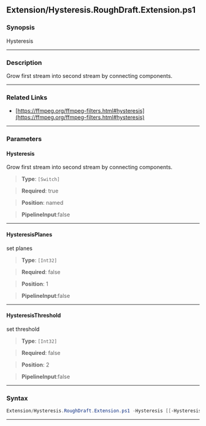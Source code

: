 
Extension/Hysteresis.RoughDraft.Extension.ps1
---------------------------------------------
### Synopsis
Hysteresis

---
### Description

Grow first stream into second stream by connecting components.

---
### Related Links
* [https://ffmpeg.org/ffmpeg-filters.html#hysteresis](https://ffmpeg.org/ffmpeg-filters.html#hysteresis)



---
### Parameters
#### **Hysteresis**

Grow first stream into second stream by connecting components.



> **Type**: ```[Switch]```

> **Required**: true

> **Position**: named

> **PipelineInput**:false



---
#### **HysteresisPlanes**

set planes



> **Type**: ```[Int32]```

> **Required**: false

> **Position**: 1

> **PipelineInput**:false



---
#### **HysteresisThreshold**

set threshold



> **Type**: ```[Int32]```

> **Required**: false

> **Position**: 2

> **PipelineInput**:false



---
### Syntax
```PowerShell
Extension/Hysteresis.RoughDraft.Extension.ps1 -Hysteresis [[-HysteresisPlanes] <Int32>] [[-HysteresisThreshold] <Int32>] [<CommonParameters>]
```
---




